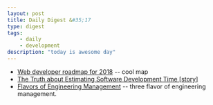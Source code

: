 ```yaml
---
layout: post
title: Daily Digest &#35;17
type: digest
tags: 
    - daily
    - development
description: "today is awesome day"
---
```


- [Web developer roadmap for 2018](https://github.com/kamranahmedse/developer-roadmap) -- cool map
- [The Truth about Estimating Software Development Time [story]](https://medium.com/@mwarcholinski/the-truth-about-estimating-software-development-time-story-13f3059d2e04)
- [Flavors of Engineering Management](http://blog.benjamin-encz.de/post/flavors-of-engineering-management/) -- three flavor of engineering management.
